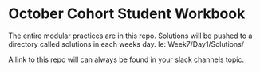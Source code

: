 # October Cohort Student Workbook

The entire modular practices are in this repo. Solutions will be  pushed to a directory called solutions in each weeks day. Ie: Week7/Day1/Solutions/ 

A link to this repo will can always be found in your slack channels topic.

